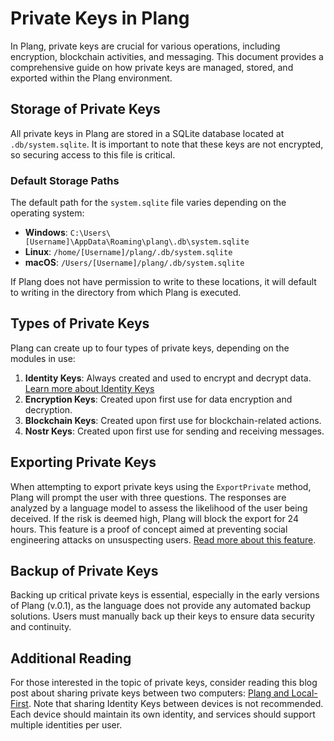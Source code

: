 ﻿# Private Keys in Plang

In Plang, private keys are crucial for various operations, including encryption, blockchain activities, and messaging. This document provides a comprehensive guide on how private keys are managed, stored, and exported within the Plang environment.

## Storage of Private Keys

All private keys in Plang are stored in a SQLite database located at `.db/system.sqlite`. It is important to note that these keys are not encrypted, so securing access to this file is critical.

### Default Storage Paths

The default path for the `system.sqlite` file varies depending on the operating system:

- **Windows**: `C:\Users\[Username]\AppData\Roaming\plang\.db\system.sqlite`
- **Linux**: `/home/[Username]/plang/.db/system.sqlite`
- **macOS**: `/Users/[Username]/plang/.db/system.sqlite`

If Plang does not have permission to write to these locations, it will default to writing in the directory from which Plang is executed.

## Types of Private Keys

Plang can create up to four types of private keys, depending on the modules in use:

1. **Identity Keys**: Always created and used to encrypt and decrypt data. [Learn more about Identity Keys](./Identity.md)
2. **Encryption Keys**: Created upon first use for data encryption and decryption.
3. **Blockchain Keys**: Created upon first use for blockchain-related actions.
4. **Nostr Keys**: Created upon first use for sending and receiving messages.

## Exporting Private Keys

When attempting to export private keys using the `ExportPrivate` method, Plang will prompt the user with three questions. The responses are analyzed by a language model to assess the likelihood of the user being deceived. If the risk is deemed high, Plang will block the export for 24 hours. This feature is a proof of concept aimed at preventing social engineering attacks on unsuspecting users. [Read more about this feature](https://ingig.substack.com/p/exporting-private-keys-in-plang).

## Backup of Private Keys

Backing up critical private keys is essential, especially in the early versions of Plang (v.0.1), as the language does not provide any automated backup solutions. Users must manually back up their keys to ensure data security and continuity.

## Additional Reading

For those interested in the topic of private keys, consider reading this blog post about sharing private keys between two computers: [Plang and Local-First](https://ingig.substack.com/p/plang-and-local-first). Note that sharing Identity Keys between devices is not recommended. Each device should maintain its own identity, and services should support multiple identities per user.